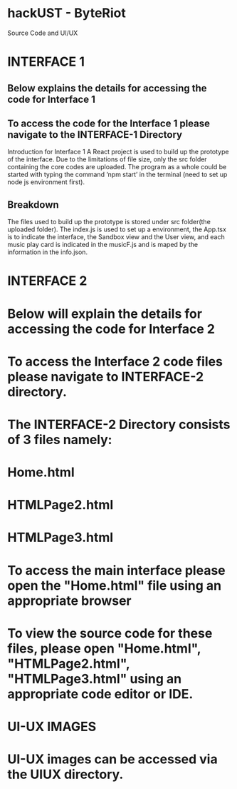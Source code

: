 # hackUST - ByteRiot
Source Code and UI/UX 

# INTERFACE 1
## Below explains the details for accessing the code for Interface 1
## To access the code for the Interface 1 please navigate to the INTERFACE-1 Directory
Introduction for Interface 1
A React project is used to build up the prototype of the interface. Due to the limitations of file size, only the src folder containing the core codes are uploaded.
The program as a whole could be started with typing the command ‘npm start’ in the terminal (need to set up node js environment first).
## Breakdown
The files used to build up the prototype is stored under src folder(the uploaded folder). The index.js is used to set up a environment, the App.tsx is to indicate the interface, the Sandbox view and the User view, and each music play card is indicated in the musicF.js and is maped by the information in the info.json.


# INTERFACE 2
# Below will explain the details for accessing the code for Interface 2
# To access the Interface 2 code files please navigate to INTERFACE-2 directory.
# The INTERFACE-2 Directory consists of 3 files namely:
# Home.html
# HTMLPage2.html
# HTMLPage3.html
# To access the main interface please open the "Home.html" file using an appropriate browser
# To view the source code for these files, please open "Home.html", "HTMLPage2.html", "HTMLPage3.html" using an appropriate code editor or IDE.


# UI-UX IMAGES
# UI-UX images can be accessed via the UIUX directory.
